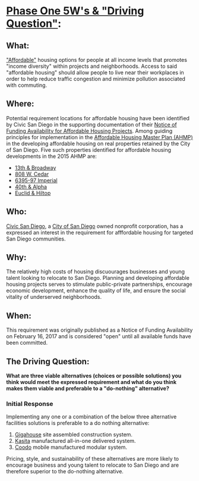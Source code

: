 # [Phase One 5W's & "Driving Question"](https://github.com/BEICOOP/BEICPBLChallenge/blob/master/Phase1/TOC.md):

## What:  
["Affordable"](https://www.sandiego.gov/housing/resources/whatis) housing options for people at all income levels that promotes "income diversity" within projects and neighborhoods. Access to said "affordable housing" should allow people to live near their workplaces in order to help reduce traffic congestion and minimize pollution associated with commuting.

## Where:  
Potential requirement locations for affordable housing have been identified by Civic San Diego in the supporting documentation of their [Notice of Funding Availability for Affordable Housing Projects](http://civicsd.com/programs/affordable-housing/notice-of-funding-availability/).  Among guiding principles for implementation in the [Affordable Housing Master Plan (AHMP)](https://civicsd.app.box.com/v/AHMP-Updated20151217) in the developing affordable housing on real properties retained by the City of San Diego.  Five such properties identified for affordable housing developments in the 2015 AHMP are:

* [13th & Broadway](https://www.google.com/maps/place/Broadway+%26+13th+St,+San+Diego,+CA+92101/@32.715743,-117.1550393,17z/data=!3m1!4b1!4m5!3m4!1s0x80d9535f9df2c3e9:0x95a31676399de7c7!8m2!3d32.715743!4d-117.1528506?hl=en)
* [808 W. Cedar](https://www.google.com/maps/place/808+W+Cedar+St,+San+Diego,+CA+92101/@32.7222644,-117.1725861,17z/data=!3m1!4b1!4m5!3m4!1s0x80d954ad9ce3e2dd:0x975db64a15aaa885!8m2!3d32.7222644!4d-117.1703974?hl=en)
* [6395-97 Imperial](https://www.google.com/maps/place/6395+Imperial+Ave,+San+Diego,+CA+92114/@32.7101067,-117.0619283,17z/data=!3m1!4b1!4m5!3m4!1s0x80d9516c4fa761b5:0xb8fd08564c895dce!8m2!3d32.7101067!4d-117.0597396?hl=en)
* [40th & Alpha](https://www.google.com/maps/place/S+40th+St+%26+Alpha+St,+San+Diego,+CA+92113/@32.6924034,-117.112074,16.22z/data=!4m5!3m4!1s0x80d953b6cf8d73fd:0xe98cbb7165983b55!8m2!3d32.692371!4d-117.1081274?hl=en)
* [Euclid & Hiltop](https://www.google.com/maps/place/Euclid+Ave+%26+Hilltop+Dr,+San+Diego,+CA+92114/@32.715023,-117.0872142,17z/data=!3m1!4b1!4m5!3m4!1s0x80d953e133cb799f:0x7d4026b4386c4896!8m2!3d32.715023!4d-117.0850255?hl=en)

## Who: 
[Civic San Diego](http://civicsd.com/), a [City of San Diego](https://www.sandiego.gov/) owned nonprofit corporation, has a expressed an interest in the requirement for afffordable housing for targeted San Diego communities.   

## Why:  
The relatively high costs of housing discuourages businesses and young talent looking to relocate to San Diego.  Planning and developing affordable housing projects serves to stimulate public-private partnerships, encourage economic development, enhance the quality of life, and ensure the social vitality of underserved neighborhoods. 

## When: 
This requirement was originally published as a Notice of Funding Availability on February 16, 2017 and is considered "open" until all available funds have been committed.

## The Driving Question:
**What are three viable alternatives (choices or possible solutions) you think would meet the expressed requirement and what do you think makes them viable and preferable to a "do-nothing" alternative?**

### Initial Response
Implementing any one or a combination of the below three alternative facilities solutions is preferable to a do nothing alternative:

1.  [Gigahouse](http://gigacrete.com/gigahouse/) site assembled construction system.
2.  [Kasita](https://kasita.com/) manufactured all-in-one delivered system.
3.  [Coodo](http://www.coodo.com/) mobile manufactured modular system.

Pricing, style, and sustainability of these alternatives are more likely to encourage business and young talent to relocate to San Diego and are therefore superior to the do-nothing alternative.
